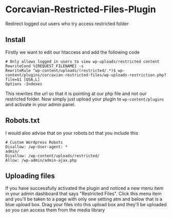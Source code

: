 # Corcavian-Restricted-Files-Plugin
Redirect logged out users who try access restricted folder
## Install
Firstly we want to edit our htaccess and add the following code
```
# Only allows logged in users to view wp-uploads/restricted content
RewriteCond %{REQUEST_FILENAME} -s
RewriteRule ^wp-content/uploads/(restricted/.*)$ wp-content/plugins/corcavian-restricted-files/wp-uploads-restriction.php?file=$1 [QSA,L]
Options -Indexes
```
This rewrites the url so that it is pointing at our php file and not our restricted folder.
Now simply just upload your plugin to ```wp-content/plugins``` and activate in your admin panel.
## Robots.txt
I would also advise that on your robots.txt that you include this
```
# Custom Wordpress Robots
Disallow: /wp-User-agent: *
admin/
Disallow: /wp-content/uploads/restricted/
Allow: /wp-admin/admin-ajax.php
```
## Uploading files
If you have successfully activated the plugin and noticed a new menu item in your admin dashboard that says "Restricted Files". 
Click this menu item and you'll be taken to a page with only one setting atm and below that is a blue upload box.
Drag your files into this upload box and they'll be uploaded so you can access them from the media library
